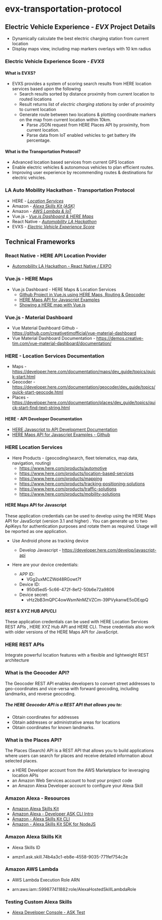 # evx-transportation-protocol

## Electric Vehicle Experience - *EVX* Project Details 

* Dynamically calculate the best electric charging station from current location
* Display maps view, including map markers overlays with 10 km radius

### Electric Vehicle Experience Score - *EVXS*

#### What is EVXS?

* EVXS provides a system of scoring search results from HERE location services based upon the following
   * Search results sorted by distance proximity from current location to routed locations 
   * Result returns list of *electric charging stations* by order of proximity to current location
   * Generate route between two locations & plotting coordinate markers on the map from current location within 10km.
     * Parse JSON request from HERE Places API by proximity, from current location.
     * Parse data from IoT enabled vehicles to get battery life percentage.
   
#### What is the Transportation Protocol?

  * Advanced location based services from current GPS location
  * Enable electric vehicles & autonomous vehicles to plan efficient routes.
  * Improving user experience by recommending routes & destinations for electric vehicles.

### LA Auto Mobility Hackathon - Transportation Protocol
- HERE - [*Location Services*](#vuejs-dashboard---here-maps--statitics)
- Amazon - [*Alexa Skills Kit (ASK)*](#amazon-alexa-skills-kit)
- Amazon - [*AWS Lambda & IoT*](##amazon-aws-lambda)
- Vue.js - [*Vue.js Dashboard & HERE Maps*](#vuejs---here-maps--statitics-dashboard)
- React Native - [*Automobility LA Hackathon*](#react-native---here-api-location-provider)
- EVXS - [*Electric Vehicle Experience Score*](#electric-vehicle-experience-score-evxs)

## Technical Frameworks 

### React Native - HERE API Location Provider 
* [Automobility LA Hackathon - React Native / EXPO](https://github.com/DarrenRF/automobility-hackathon)

### Vue.js - HERE Maps
* Vue.js Dashboard - HERE Maps & Location Services
  * [Github Project in Vue.js using HERE Maps, Routing & Geocoder](https://github.com/devfilipesales/Front-End-Test-for-Zetta)
  * [HERE Maps API for Javascript Examples](https://github.com/heremaps/maps-api-for-javascript-examples)
  * [Showing a HERE map with Vue.js](https://developer.here.com/blog/showing-a-here-map-with-the-vue.js-javascript-framework)

### Vue.js - Material Dashboard
* Vue Material Dashboard Github - https://github.com/creativetimofficial/vue-material-dashboard
* Vue Material Dashboard Documentation - https://demos.creative-tim.com/vue-material-dashboard/documentation/

### HERE - Location Services Documentation
* Maps - https://developer.here.com/documentation/maps/dev_guide/topics/quick-start.html
* Geocoder - https://developer.here.com/documentation/geocoder/dev_guide/topics/quick-start-geocode.html
* Places - https://developer.here.com/documentation/places/dev_guide/topics/quick-start-find-text-string.html

#### HERE - API Developer Documentation
* [HERE Javascript to API Development Documentation](https://developer.here.com/develop/javascript-api) 
* [HERE Maps API for Javascript Examples -  Github](https://github.com/heremaps/maps-api-for-javascript-examples)

### HERE Location Services

* Here Products - (geocoding/search, fleet telematics, map data, navigation, routing)
    * https://www.here.com/products/automotive
    * https://www.here.com/products/location-based-services
    * https://www.here.com/products/mapping
    * https://www.here.com/products/tracking-positioning-solutions
    * https://www.here.com/products/traffic-solutions
    * https://www.here.com/products/mobility-solutions

#### HERE Maps API for Javascript
These application credentials can be used to develop using the HERE Maps API for JavaScript (version 3.1 and higher) . You can generate up to two ApiKeys for authentication purposes and rotate them as required. Usage will be reported as one application.

* Use Android phone as tracking device
  * Develop Javascript - https://developer.here.com/develop/javascript-api

* Here are your device credentials:
    * APP ID:
         * VGg2uxMCZWd48RGowt7f
    * Device ID:
        * 950d5ed5-5c66-472f-8ef2-50b6e72a9806
    * Device secret:
        * vHz2bB3mQPC4owWsmNnMZVZCm-39PVykanwE5oDEqpQ

#### REST & XYZ HUB API/CLI
These application credentials can be used with HERE Location Services REST APIs , HERE XYZ Hub API and HERE CLI. These credentials also work with older versions of the HERE Maps API for JavaScript.

### HERE REST APIs
Integrate powerful location features with a flexible and lightweight REST architecture

### What is the Geocoder API?
The Geocoder REST API enables developers to convert street addresses to geo-coordinates and vice-versa with forward geocoding, including landmarks, and reverse geocoding.

##### The HERE Geocoder API is a REST API that allows you to:

* Obtain coordinates for addresses
* Obtain addresses or administrative areas for locations
* Obtain coordinates for known landmarks.

### What is the Places API?
The Places (Search) API is a REST API that allows you to build applications where users can search for places and receive detailed information about selected places.

* a HERE Developer account from the AWS Marketplace for leveraging location APIs
* an Amazon Web Services account to host your project code
* an Amazon Alexa Developer account to configure your Alexa Skill

### Amazon Alexa - Resources
* [Amazon Alexa Skills Kit](https://developer.amazon.com/en-US/alexa/alexa-skills-kit)
* [Amazon Alexa - Developer ASK CLI Intro](https://developer.amazon.com/docs/smapi/ask-cli-intro.html) 
* [Amazon - Alexa Skills Kit CLI](https://developer.amazon.com/docs/smapi/quick-start-alexa-skills-kit-command-line-interface.html)
* [Amazon - Alexa Skills Kit SDK for NodeJS](https://github.com/alexa/alexa-skills-kit-sdk-for-nodejs)

### Amazon Alexa Skills Kit 
* Alexa Skills ID
- amzn1.ask.skill.74b4a3c1-eb8e-4558-9035-771fef754c2e

### Amazon AWS Lambda
* AWS Lambda Execution Role ARN
- arn:aws:iam::599877411882:role/AlexaHostedSkillLambdaRole

### Testing Custom Alexa Skills
* [Alexa Developer Console - ASK Test](https://developer.amazon.com/alexa/console/ask/test/amzn1.ask.skill.74b4a3c1-eb8e-4558-9035-771fef754c2e/development/en_US/)
